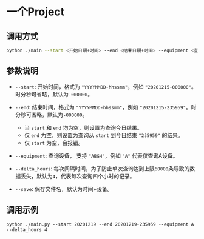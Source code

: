 # 一个Project

## 调用方式

```bash
python ./main --start <开始日期+时间> --end <结束日期+时间> --equipment <查询设备> --delta_hours <单次查询小时> --save <保存文件名>
```

## 参数说明

- `--start`: 开始时间，格式为 `"YYYYMMDD-hhssmm"`，例如 `"20201215-000000"`。时分秒可省略，默认为`-000000`。
- `--end`: 结束时间，格式为 `"YYYYMMDD-hhssmm"`，例如 `"20201215-235959"`。时分秒可省略，默认为`-000000`。

  - 当 `start` 和 `end` 均为空，则设置为查询今日结果。
  - 仅 `end` 为空，则设置为查询从 `start` 到今日结束 `"235959"` 的结果。
  - 仅 `start` 为空，会报错。

- `--equipment`: 查询设备， 支持 `"ABGH"`，例如 `"A"` 代表仅查询A设备。
- `--delta_hours`: 每次间隔时间，为了防止单次查询达到上限`60000`条导致的数据丢失，默认为`4`，代表每次查询四个小时的记录。
- `--save`: 保存文件名，默认为时间+设备。

## 调用示例

```basg
python ./main.py --start 20201219 --end 20201219-235959 --equipment A --delta_hours 4
```
